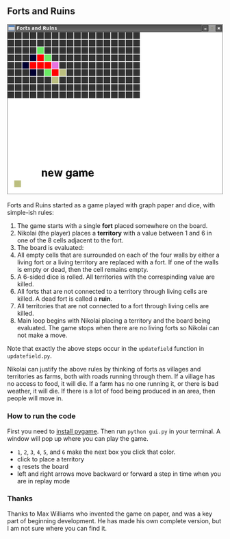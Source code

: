 ## Forts and Ruins

![](screenshot.png)

Forts and Ruins started as a game played with graph paper and dice, with simple-ish rules:

1. The game starts with a single **fort** placed somewhere on the board.
2. Nikolai (the player) places a **territory** with a value between 1 and 6 in one of the 8 cells adjacent to the fort.
3. The board is evaluated:
 1. All empty cells that are surrounded on each of the four walls by either a living fort or a living territory are replaced with a fort. If one of the walls is empty or dead, then the cell remains empty.
 2. A 6-sided dice is rolled. All territories with the correspinding value are killed.
 3. All forts that are not connected to a territory through living cells are killed. A dead fort is called a **ruin**.
 4. All territories that are not connected to a fort through living cells are killed.
4. Main loop begins with Nikolai placing a territory and the board being evaluated. The game stops when there are no living forts so Nikolai can not make a move.

Note that exactly the above steps occur in the `updatefield` function in `updatefield.py`.

Nikolai can justify the above rules by thinking of forts as villages and territories as farms, both with roads running through them. If a village has no access to food, it will die. If a farm has no one running it, or there is bad weather, it will die. If there is a lot of food being produced in an area, then people will move in.

### How to run the code
First you need to [install pygame](http://www.pygame.org/download.shtml).
Then run `python gui.py` in your terminal.
A window will pop up where you can play the game.

* `1`, `2`, `3`, `4`, `5`, and `6` make the next box you click that color.
* click to place a territory
* `q` resets the board
* left and right arrows move backward or forward a step in time when you are in replay mode

### Thanks
Thanks to Max Williams who invented the game on paper, and was a key part of beginning development. He has made his own complete version, but I am not sure where you can find it.
